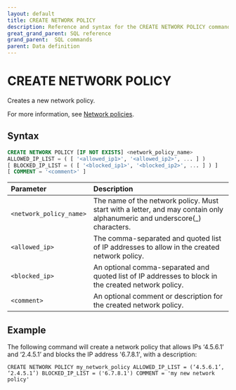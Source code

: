 ```yaml
---
layout: default
title: CREATE NETWORK POLICY
description: Reference and syntax for the CREATE NETWORK POLICY command.
great_grand_parent: SQL reference
grand_parent:  SQL commands
parent: Data definition
---
```


# CREATE NETWORK POLICY
Creates a new network policy.

For more information, see [Network policies](../../../Guides/managing-your-organization/network-policies.md).

## Syntax

```sql
CREATE NETWORK POLICY [IF NOT EXISTS] <network_policy_name>
ALLOWED_IP_LIST = ( [ '<allowed_ip1>', '<allowed_ip2>', ... ] )
[ BLOCKED_IP_LIST = ( [ '<blocked_ip1>', '<blocked_ip2>', ... ] ) ]
[ COMMENT = '<comment>' ]
```

| Parameter  | Description |
| :--------- | :---------- |
| `<network_policy_name>`                              | The name of the network policy. Must start with a letter, and may contain only alphanumeric and underscore(_) characters.   |
| `<allowed_ip>`                      | The comma-separated and quoted list of IP addresses to allow in the created network policy.  |         
| `<blocked_ip>` | An optional comma-separated and quoted list of IP addresses to block in the created network policy.  |
| `<comment>` | An optional comment or description for the created network policy. | 

## Example

The following command will create a network policy that allows IPs ‘4.5.6.1’ and ‘2.4.5.1’ and blocks the IP address '6.7.8.1', with a description: 

```CREATE NETWORK POLICY my_network_policy ALLOWED_IP_LIST = (‘4.5.6.1’, ‘2.4.5.1’) BLOCKED_IP_LIST = ('6.7.8.1') COMMENT = 'my new network policy'```
